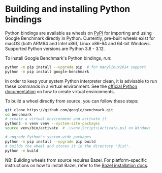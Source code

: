 # Building and installing Python bindings

Python bindings are available as wheels on [PyPI](https://pypi.org/project/google-benchmark/) for importing and 
using Google Benchmark directly in Python. 
Currently, pre-built wheels exist for macOS (both ARM64 and Intel x86), Linux x86-64 and 64-bit Windows.
Supported Python versions are Python 3.8 - 3.12.

To install Google Benchmark's Python bindings, run:

```bash
python -m pip install --upgrade pip  # for manylinux2014 support
python -m pip install google-benchmark
```

In order to keep your system Python interpreter clean, it is advisable to run these commands in a virtual
environment. See the [official Python documentation](https://docs.python.org/3/library/venv.html) 
on how to create virtual environments.

To build a wheel directly from source, you can follow these steps:
```bash
git clone https://github.com/google/benchmark.git
cd benchmark
# create a virtual environment and activate it
python3 -m venv venv --system-site-packages
source venv/bin/activate  # .\venv\Scripts\Activate.ps1 on Windows

# upgrade Python's system-wide packages
python -m pip install --upgrade pip build
# builds the wheel and stores it in the directory "dist".
python -m build
```

NB: Building wheels from source requires Bazel. For platform-specific instructions on how to install Bazel,
refer to the [Bazel installation docs](https://bazel.build/install).
